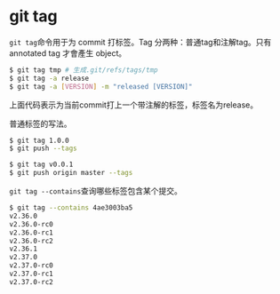 # git tag

`git tag`命令用于为 commit 打标签。Tag 分两种：普通tag和注解tag。只有annotated tag 才會產生 object。

```bash
$ git tag tmp # 生成.git/refs/tags/tmp
$ git tag -a release
$ git tag -a [VERSION] -m "released [VERSION]"
```

上面代码表示为当前commit打上一个带注解的标签，标签名为release。

普通标签的写法。

```bash
$ git tag 1.0.0
$ git push --tags

$ git tag v0.0.1
$ git push origin master --tags
```

`git tag --contains`查询哪些标签包含某个提交。

```bash
$ git tag --contains 4ae3003ba5
v2.36.0
v2.36.0-rc0
v2.36.0-rc1
v2.36.0-rc2
v2.36.1
v2.37.0
v2.37.0-rc0
v2.37.0-rc1
v2.37.0-rc2
```

